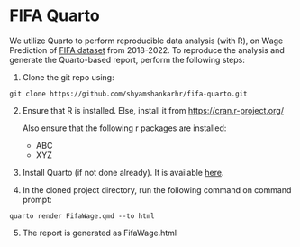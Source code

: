 # FIFA Quarto
We utilize Quarto to perform reproducible data analysis (with R), on Wage Prediction of [FIFA dataset](https://www.kaggle.com/datasets/stefanoleone992/fifa-22-complete-player-dataset) from 2018-2022.
To reproduce the analysis and generate the Quarto-based report, perform the following steps:

1. Clone the git repo using: 
```
git clone https://github.com/shyamshankarhr/fifa-quarto.git
```

2. Ensure that R is installed. Else, install it from https://cran.r-project.org/

   Also ensure that the following r packages are installed:
	* ABC
	* XYZ


3. Install Quarto (if not done already). It is available [here](https://quarto.org/docs/get-started/).

4. In the cloned project directory, run the following command on command prompt:
```
quarto render FifaWage.qmd --to html
```

5. The report is generated as FifaWage.html